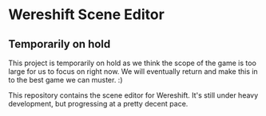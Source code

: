 # Wereshift Scene Editor
## Temporarily on hold
This project is temporarily on hold as we think the scope of the game is too large for us to focus on right now.
We will eventually return and make this in to the best game we can muster. :)

This repository contains the scene editor for Wereshift.
It's still under heavy development, but progressing at a pretty decent pace.


